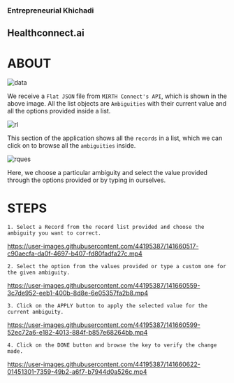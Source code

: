 ### Entrepreneurial Khichadi

## Healthconnect.ai

# ABOUT


![data](https://user-images.githubusercontent.com/44195387/141660259-1828a15d-7225-4be8-9b35-71bda5573454.png)

We receive a `Flat JSON` file from `MIRTH Connect's API`, which is shown in the above image. All the list objects are `Ambiguities` with their current value and all the options provided inside a list.



![rl](https://user-images.githubusercontent.com/44195387/141660359-91900b6f-9580-4205-aa45-7c28bd4bd321.png)

This section of the application shows all the `records` in a list, which we can click on to browse all the `ambiguities` inside.



![rques](https://user-images.githubusercontent.com/44195387/141660425-32c4493c-fa51-487f-8469-563b82f9f80b.png)

Here, we choose a particular ambiguity and select the value provided through the options provided or by typing in ourselves.


# STEPS

`1. Select a Record from the record list provided and choose the ambiguity you want to correct.`

https://user-images.githubusercontent.com/44195387/141660517-c90aecfa-da0f-4697-b407-fd80fadfa27c.mp4




`2. Select the option from the values provided or type a custom one for the given ambiguity.`

https://user-images.githubusercontent.com/44195387/141660559-3c7de952-eeb1-400b-8d8e-6e05357fa2b8.mp4




`3. Click on the APPLY button to apply the selected value for the current ambiguity.`

https://user-images.githubusercontent.com/44195387/141660599-52ec72a6-e182-4013-884f-b857e68264bb.mp4



`4. Click on the DONE button and browse the key to verify the change made.`

https://user-images.githubusercontent.com/44195387/141660622-01451301-7359-49b2-a6f7-b7944d0a526c.mp4

